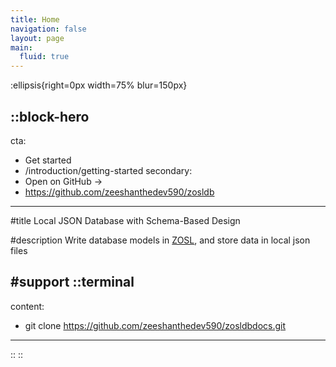 ```yaml
---
title: Home
navigation: false
layout: page
main:
  fluid: true
---
```


:ellipsis{right=0px width=75% blur=150px}

::block-hero
---
cta:
  - Get started
  - /introduction/getting-started
secondary:
  - Open on GitHub →
  - https://github.com/zeeshanthedev590/zosldb
---

#title
Local JSON Database with Schema-Based Design

#description
Write database models in [ZOSL](https://zosl.vercel.app), and store data in local json files

#support
  ::terminal
  ---
  content:
  - git clone https://github.com/zeeshanthedev590/zosldbdocs.git
  ---
  ::
::

